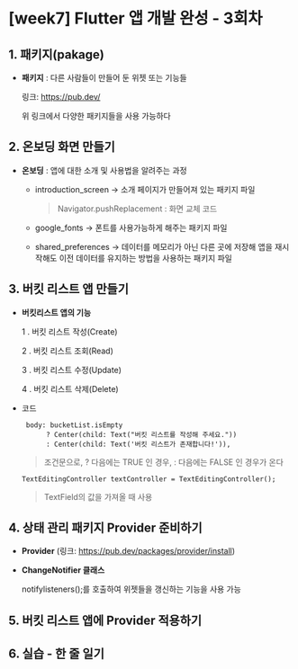 # [week7] Flutter 앱 개발 완성 - 3회차

## 1. 패키지(pakage)

+  __패키지__ : 다른 사람들이 만들어 둔 위젯 또는 기능들

   링크: <https://pub.dev/>
  
   위 링크에서 다양한 패키지들을 사용 가능하다


## 2. 온보딩 화면 만들기

+ __온보딩__ : 앱에 대한 소개 및 사용법을 알려주는 과정

   - introduction_screen -> 소개 페이지가 만들어져 있는 패키지 파일
   
      > Navigator.pushReplacement : 화면 교체 코드

   - google_fonts -> 폰트를 사용가능하게 해주는 패키지 파일

   - shared_preferences -> 데이터를 메모리가 아닌 다른 곳에 저장해 앱을 재시작해도 이전 데이터를 유지하는 방법을 사용하는 패키지 파일


## 3. 버킷 리스트 앱 만들기

+ __버킷리스트 앱의 기능__


   1 . 버킷 리스트 작성(Create)
   
   2 . 버킷 리스트 조회(Read)

   3 . 버킷 리스트 수정(Update)

   4 . 버킷 리스트 삭제(Delete)
   
+ 코드

   ```
    body: bucketList.isEmpty
         ? Center(child: Text("버킷 리스트를 작성해 주세요."))
         : Center(child: Text('버킷 리스트가 존재합니다!')),
   ```
   > 조건문으로, ? 다음에는 TRUE 인 경우, : 다음에는 FALSE 인 경우가 온다
   

   ```
   TextEditingController textController = TextEditingController();
   ```
   > TextField의 값을 가져올 때 사용

         
         


## 4. 상태 관리 패키지 Provider 준비하기

+ __Provider__ (링크: <https://pub.dev/packages/provider/install>)

+ __ChangeNotifier 클래스__

   notifylisteners();를 호출하여 위젯들을 갱신하는 기능을 사용 가능


## 5. 버킷 리스트 앱에 Provider 적용하기

## 6. 실습 - 한 줄 일기
